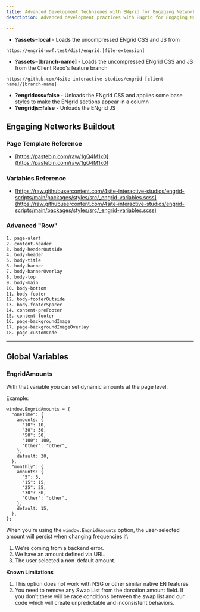 ```yaml
---
title: Advanced Development Techniques with ENgrid for Engaging Networks
description: Advanced development practices with ENgrid for Engaging Networks. Learn how to manage assets, utilize global variables, and enhance your page templates for a more dynamic and engaging donor experience.

---
```


* **?assets=local** - Loads the uncompressed ENgrid CSS and JS from 
```
https://engrid-wwf.test/dist/engrid.[file-extension]
```
* **?assets=[branch-name]** - Loads the uncompressed ENgrid CSS and JS from the Client Repo's feature branch 
```
https://github.com/4site-interactive-studios/engrid-[client-name]/[branch-name]
```
* **?engridcss=false** - Unloads the ENgrid CSS and applies some base styles to make the ENgrid sections appear in a column
* **?engridjs=false** - Unloads the ENgrid JS


## Engaging Networks Buildout

### Page Template Reference

* [https://pastebin.com/raw/1gQ4M1x0](https://pastebin.com/raw/1gQ4M1x0)


### Variables Reference

* [https://raw.githubusercontent.com/4site-interactive-studios/engrid-scripts/main/packages/styles/src/_engrid-variables.scss](https://raw.githubusercontent.com/4site-interactive-studios/engrid-scripts/main/packages/styles/src/_engrid-variables.scss)


### Advanced "Row"
```css
1. page-alert
2. content-header
3. body-headerOutside
4. body-header
5. body-title
6. body-banner
7. body-bannerOverlay
8. body-top
9. body-main
10. body-bottom
11. body-footer
12. body-footerOutside
13. body-footerSpacer
14. content-preFooter
15. content-footer
16. page-backgroundImage
17. page-backgroundImageOverlay
18. page-customCode
```

---
## Global Variables

### EngridAmounts 

With that variable you can set dynamic amounts at the page level.

Example:

```
window.EngridAmounts = {
  "onetime": {
    amounts: {
      "10": 10,
      "30": 30,
      "50": 50,
      "100": 100,
      "Other": "other",
    },
    default: 30,
  },
  "monthly": {
    amounts: {
      "5": 5,
      "15": 15,
      "25": 25,
      "30": 30,
      "Other": "other",
    },
    default: 15,
  },
};
```

When you're using the `window.EngridAmounts` option, the user-selected amount will persist when changing frequencies if:

1. We're coming from a backend error.
2. We have an amount defined via URL.
3. The user selected a non-default amount.

**Known Limitations**

1. This option does not work with NSG or other similar native EN features
2. You need to remove any Swap List from the donation amount field. If you don't there will be race conditions between the swap list and our code which will create unpredictable and inconsistent behaviors.
